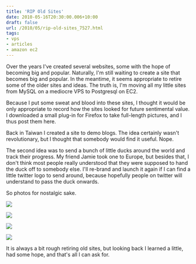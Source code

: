 ```yaml
---
title: 'RIP Old Sites'
date: 2010-05-16T20:30:00.006+10:00
draft: false
url: /2010/05/rip-old-sites_7527.html
tags: 
- vps
- articles
- amazon ec2
---
```


Over the years I've created several websites, some with the hope of becoming big and popular. Naturally, I'm still waiting to create a site that becomes big and popular. In the meantime, it seems appropriate to retire some of the older sites and ideas. The truth is, I'm moving all my little sites from MySQL on a mediocre VPS to Postgresql on EC2.

Because I put some sweat and blood into these sites, I thought it would be only appropriate to record how the sites looked for future sentimental value. I downloaded a small plug-in for Firefox to take full-length pictures, and I thus post them here.

Back in Taiwan I created a site to demo blogs. The idea certainly wasn't revolutionary, but I thought that somebody would find it useful. Nope.

The second idea was to send a bunch of little ducks around the world and track their progress. My friend Jamie took one to Europe, but besides that, I don't think most people really understood that they were supposed to hand the duck off to somebody else. I'll re-brand and launch it again if I can find a little twitter logo to send around, because hopefully people on twitter will understand to pass the duck onwards.

So photos for nostalgic sake.

  
  
[![](https://blogger.googleusercontent.com/img/b/R29vZ2xl/AVvXsEiXp_m4SvvN8PbAymlRJs2ZvT7KrZzCbqf4WAVWs-lt0Y41x9VUbhOjxEtvezbZAqKtmna3GW5g-uVXpkBa95u1uMV5yShzQZ6x0qalpOM8zmMqQ9WWl5g6wSAhqkCIVAdThIKDH9ozpYLM/s288/blogmozaic_front.jpg)](http://picasaweb.google.com/lh/photo/LYDLBv2SkTJV-5barb0UzA?feat=embedwebsite)  
  
[![](https://blogger.googleusercontent.com/img/b/R29vZ2xl/AVvXsEjjUt2b5shCscp12lVUUBXnlC3GcWfaU83m2Ew4V7RRSq530tgGcUoiCT0sdA8C-3596klcwP2tedeshlYmdtizgPiVcv5HxNTmpYilEJ3mMxS3Vtol9mDBF23TlSN_YhbP4MQBXP9r06Um/s400/blogmozaic_list.jpg)](http://picasaweb.google.com/lh/photo/ueEvQfTqKLwCSvK9CsQAqA?feat=embedwebsite)  
  
  
  
  
  
  
[![](https://blogger.googleusercontent.com/img/b/R29vZ2xl/AVvXsEhYGMzQAzewL7jfYamv0CrDPIk97PyzteH0asEOqtODMpFiU_AiaU0TIgnc3uO1vlFFkv3OOGNH0GdiYqy-5kEgIr2rQVN-b5ka6WSyXMoIIBh0_jsj9zLDGq11cqs7RTMFHbL4CE7EfaZ_/s400/ducktracker_front.jpg)](http://picasaweb.google.com/lh/photo/PcPXbQv6iUwLlDcw8w6CxA?feat=embedwebsite)  
  
[![](https://blogger.googleusercontent.com/img/b/R29vZ2xl/AVvXsEh3EzUKR873JiXy3kXp4Ic4u4T4vSzc3KJz9XXhq4V5HN5mVA1cx8uvQCbgRO7JejPEDB18731_c_BltqOkWoD7-si6q-ELuT3xEjoP20nD7R-RCcCM7nDKJsKKpL6-5Dre3ESBuznzjO5F/s400/ducktracker_details.jpg)](http://picasaweb.google.com/lh/photo/n4aEWCTxpy02ZN529pLKnw?feat=embedwebsite)  

  
  

It is always a bit rough retiring old sites, but looking back I learned a little, had some hope, and that's all I can ask for.